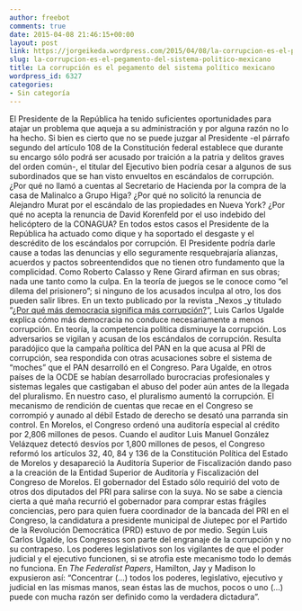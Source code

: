```yaml
---
author: freebot
comments: true
date: 2015-04-08 21:46:15+00:00
layout: post
link: https://jorgeikeda.wordpress.com/2015/04/08/la-corrupcion-es-el-pegamento-del-sistema-politico-mexicano/
slug: la-corrupcion-es-el-pegamento-del-sistema-politico-mexicano
title: La corrupción es el pegamento del sistema político mexicano
wordpress_id: 6327
categories:
- Sin categoría
---
```


El Presidente de la República ha tenido suficientes oportunidades para atajar un problema que aqueja a su administración y por alguna razón no lo ha hecho. Si bien es cierto que no se puede juzgar al Presidente -el párrafo segundo del artículo 108 de la Constitución federal establece que durante su encargo sólo podrá ser acusado por traición a la patria y delitos graves del orden común-, el titular del Ejecutivo bien podría cesar a algunos de sus subordinados que se han visto envueltos en escándalos de corrupción.
¿Por qué no llamó a cuentas al Secretario de Hacienda por la compra de la casa de Malinalco a Grupo Higa? ¿Por qué no solicitó la renuncia de Alejandro Murat por el escándalo de las propiedades en Nueva York? ¿Por qué no acepta la renuncia de David Korenfeld por el uso indebido del helicóptero de la CONAGUA?
En todos estos casos el Presidente de la República ha actuado como dique y ha soportado el desgaste y el descrédito de los escándalos por corrupción. El Presidente podría darle cause a todas las denuncias y ello seguramente resquebrajaría alianzas, acuerdos y pactos sobreentendidos que no tienen otro fundamento que la complicidad. Como Roberto Calasso y Rene Girard afirman en sus obras; nada une tanto como la culpa. En la teoría de juegos se le conoce como “el dilema del prisionero”; si ninguno de los acusados inculpa al otro, los dos pueden salir libres.
En un texto publicado por la revista _Nexos _y titulado “[¿Por qué más democracia significa más corrupción?](http://www.nexos.com.mx/?p=24049)“, Luis Carlos Ugalde explica cómo más democracia no conduce necesariamente a menos corrupción. En teoría, la competencia política disminuye la corrupción. Los adversarios se vigilan y acusan de los escándalos de corrupción. Resulta paradójico que la campaña política del PAN en la que acusa al PRI de corrupción, sea respondida con otras acusaciones sobre el sistema de “moches” que el PAN desarrolló en el Congreso.
Para Ugalde, en otros países de la OCDE se habían desarrollado burocracias profesionales y sistemas legales que castigaban el abuso del poder aún antes de la llegada del pluralismo. En nuestro caso, el pluralismo aumentó la corrupción. El mecanismo de rendición de cuentas que recae en el Congreso se corrompió y aunado al débil Estado de derecho se desató una parranda sin control.
En Morelos, el Congreso ordenó una auditoría especial al crédito por 2,806 millones de pesos. Cuando el auditor Luis Manuel González Velázquez detectó desvíos por 1,800 millones de pesos, el Congreso reformó los artículos 32, 40, 84 y 136 de la Constitución Política del Estado de Morelos y desapareció la Auditoría Superior de Fiscalización dando paso a la creación de la Entidad Superior de Auditoría y Fiscalización del Congreso de Morelos. El gobernador del Estado sólo requirió del voto de otros dos diputados del PRI para salirse con la suya. No se sabe a ciencia cierta a qué maña recurrió el gobernador para comprar estas frágiles conciencias, pero para quien fuera coordinador de la bancada del PRI en el Congreso, la candidatura a presidente municipal de Jiutepec por el Partido de la Revolución Democrática (PRD) estuvo de por medio.
Según Luis Carlos Ugalde, los Congresos son parte del engranaje de la corrupción y no su contrapeso. Los poderes legislativos son los vigilantes de que el poder judicial y el ejecutivo funcionen, si se atrofia este mecanismo todo lo demás no funciona. En _The Federalist Papers_, Hamilton, Jay y Madison lo expusieron así: “Concentrar (…) todos los poderes, legislativo, ejecutivo y judicial en las mismas manos, sean éstas las de muchos, pocos o uno (…) puede con mucha razón ser definido como la verdadera dictadura”.
